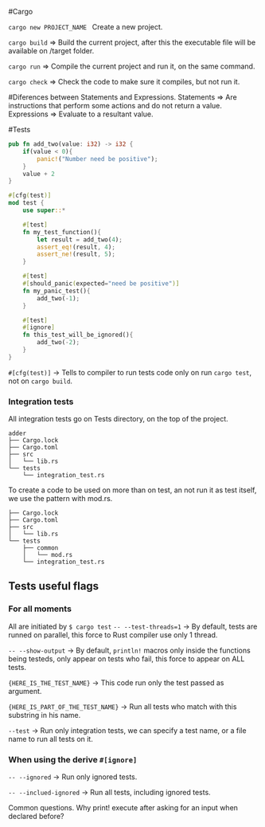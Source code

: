 #Cargo

```cargo new PROJECT_NAME ``` Create a new project.

```cargo build``` => Build the current project, after this the executable file will be available on /target folder.

```cargo run``` => Compile the current project and run it, on the same command.

```cargo check``` => Check the code to make sure it compiles, but not run it.

#Diferences between Statements and Expressions.
Statements => Are instructions that perform some actions and do not return a value.
Expressions => Evaluate to a resultant value.

#Tests
```rust
pub fn add_two(value: i32) -> i32 {
    if(value < 0){
        panic!("Number need be positive");
    }
    value + 2
}

#[cfg(test)]
mod test {
    use super::*

    #[test]
    fn my_test_function(){
        let result = add_two(4);
        assert_eq!(result, 4);
        assert_ne!(result, 5);
    }

    #[test]
    #[should_panic(expected="need be positive")]
    fn my_panic_test(){
        add_two(-1);
    }

    #[test]
    #[ignore]
    fn this_test_will_be_ignored(){
        add_two(-2);
    }
}
```

```#[cfg(test)]``` -> Tells to compiler to run tests code only on run ```cargo test```, not on ```cargo build```.

### Integration tests
All integration tests go on Tests directory, on the top of the project.
```
adder
├── Cargo.lock
├── Cargo.toml
├── src
│   └── lib.rs
└── tests
    └── integration_test.rs
```

To create a code to be used on more than on test, an not run it as test itself, we use the pattern with mod.rs.
```
├── Cargo.lock
├── Cargo.toml
├── src
│   └── lib.rs
└── tests
    ├── common
    │   └── mod.rs
    └── integration_test.rs
```

## Tests useful flags
### For all moments
All are initiated by ```$ cargo test```
```-- --test-threads=1``` -> By default, tests are runned on parallel, this force to Rust compiler use only 1 thread.

```-- --show-output``` -> By default, ```println!``` macros only inside the functions being testeds, only appear on tests who fail, this force to appear on ALL tests.

```{HERE_IS_THE_TEST_NAME}``` -> This code run only the test passed as argument.

```{HERE_IS_PART_OF_THE_TEST_NAME}``` -> Run all tests who match with this substring in his name.

```--test``` -> Run only integration tests, we can specify a test name, or a file name to run all tests on it.

### When using the derive ```#[ignore]```

```-- --ignored``` -> Run only ignored tests.

```-- --inclued-ignored``` -> Run all tests, including ignored tests.



Common questions.
Why print! execute after asking for an input when declared before?